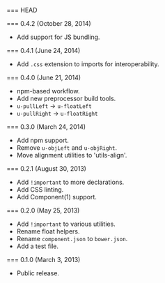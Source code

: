 === HEAD

=== 0.4.2 (October 28, 2014)

* Add support for JS bundling.

=== 0.4.1 (June 24, 2014)

* Add `.css` extension to imports for interoperability.

=== 0.4.0 (June 21, 2014)

* npm-based workflow.
* Add new preprocessor build tools.
* `u-pullLeft` -> `u-floatLeft`
* `u-pullRight` -> `u-floatRight`

=== 0.3.0 (March 24, 2014)

* Add npm support.
* Remove `u-objLeft` and `u-objRight`.
* Move alignment utilities to 'utils-align'.

=== 0.2.1 (August 30, 2013)

* Add `!important` to more declarations.
* Add CSS linting.
* Add Component(1) support.

=== 0.2.0 (May 25, 2013)

* Add `!important` to various utilities.
* Rename float helpers.
* Rename `component.json` to `bower.json`.
* Add a test file.

=== 0.1.0 (March 3, 2013)

* Public release.
